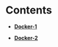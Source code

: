 # Contents
- **[Docker-1](https://purring-comma-24b.notion.site/Docker-1-Docker-Nedir-Docker-a-Giri-ve-Temel-Kavramlar-1194463f3348803abcedee5687dd6b3a?pvs=4)**

- **[Docker-2](https://purring-comma-24b.notion.site/Docker-2-Docker-Image-ve-Container-lar-Anlamak-11d4463f334880ed9795cd8e79c28d6e?pvs=4)**
